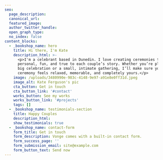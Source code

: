 ```yaml
---
seo:
  page_description:
  canonical_url:
  featured_image:
  author_twitter_handle:
  open_graph_type:
  no_index: false
content_blocks:
  - _bookshop_name: hero
    title: Hi there, I'm Kate
    description_html: >-
      <p>I'm a celebrant based in Dunedin. I love creating ceremonies that feel
      personal, fun, and true to each couple’s story. Whether you’re planning a
      big celebration or a small, intimate gathering, I’ll make sure your
      ceremony feels relaxed, memorable, and completely yours.</p>
    image: /uploads/3480990e-983c-4148-9e97-a91e8e0ff31d.jpeg
    image_alt: Kate Ferguson's pic
    cta_button: Get in touch
    cta_button_link: '#contact'
    works_button: See my works
    works_button_link: '#projects'
    tags: []
  - _bookshop_name: testimonials-section
    title: Happy Couples
    description_html:
    show_testimonials: true
  - _bookshop_name: contact-form
    form_title: Get in touch
    form_description: Vonge comes with a built-in contact form.
    form_success_page: ''
    form_submission_email: site@example.com
    form_button_text: Send now
---
```

